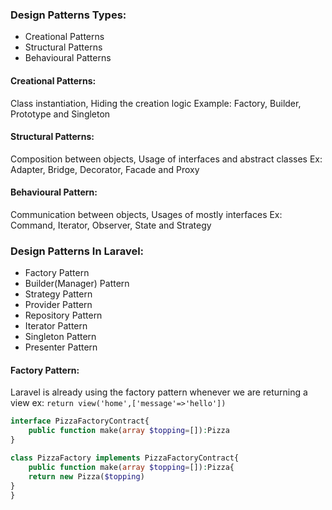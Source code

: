 ### Design Patterns Types:
- Creational Patterns
- Structural Patterns
- Behavioural Patterns

#### Creational Patterns:
Class instantiation, Hiding the creation logic Example: Factory, Builder, Prototype and Singleton

#### Structural Patterns:
Composition between objects, Usage of interfaces and abstract classes Ex: Adapter, Bridge, Decorator, Facade and Proxy

#### Behavioural Pattern:
Communication between objects, Usages of mostly interfaces Ex: Command, Iterator, Observer, State and Strategy

### Design Patterns In Laravel:
- Factory Pattern
- Builder(Manager) Pattern
- Strategy Pattern
- Provider Pattern
- Repository Pattern
- Iterator Pattern
- Singleton Pattern
- Presenter Pattern

#### Factory Pattern:
Laravel is already using the factory pattern whenever we are returning a view
ex: `return view('home',['message'=>'hello'])`
```php
interface PizzaFactoryContract{
	public function make(array $topping=[]):Pizza
}

class PizzaFactory implements PizzaFactoryContract{
	public function make(array $topping=[]):Pizza{
	return new Pizza($topping)
}
}
```
